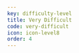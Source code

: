 ```yaml
---
key: difficulty-level
title: Very Difficult
code: very-difficult
icon: icon-level8
order: 4
---
```

